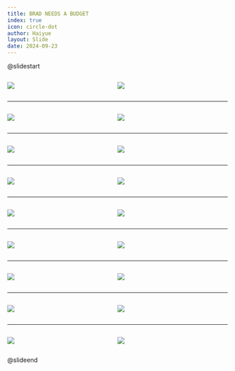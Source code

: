 ```yaml
---
title: BRAD NEEDS A BUDGET
index: true
icon: circle-dot
author: Haiyue
layout: Slide
date: 2024-09-23
---
```

 
@slidestart

<div style="display:flex">
<div style="flex:1">

![](https://raw.githubusercontent.com/yclord/reading/refs/heads/master/english/Level-M/BRAD%20NEEDS%20A%20BUDGET/001.webp)
</div>
<div style="flex:1">

![](https://raw.githubusercontent.com/yclord/reading/refs/heads/master/english/Level-M/BRAD%20NEEDS%20A%20BUDGET/002.webp)
</div>
</div>

---

<div style="display:flex">
<div style="flex:1">

![](https://raw.githubusercontent.com/yclord/reading/refs/heads/master/english/Level-M/BRAD%20NEEDS%20A%20BUDGET/003.webp)
</div>
<div style="flex:1">

![](https://raw.githubusercontent.com/yclord/reading/refs/heads/master/english/Level-M/BRAD%20NEEDS%20A%20BUDGET/004.webp)
</div>
</div>

---

<div style="display:flex">
<div style="flex:1">

![](https://raw.githubusercontent.com/yclord/reading/refs/heads/master/english/Level-M/BRAD%20NEEDS%20A%20BUDGET/005.webp)
</div>
<div style="flex:1">

![](https://raw.githubusercontent.com/yclord/reading/refs/heads/master/english/Level-M/BRAD%20NEEDS%20A%20BUDGET/006.webp)
</div>
</div>

---

<div style="display:flex">
<div style="flex:1">

![](https://raw.githubusercontent.com/yclord/reading/refs/heads/master/english/Level-M/BRAD%20NEEDS%20A%20BUDGET/007.webp)
</div>
<div style="flex:1">

![](https://raw.githubusercontent.com/yclord/reading/refs/heads/master/english/Level-M/BRAD%20NEEDS%20A%20BUDGET/008.webp)
</div>
</div>

---

<div style="display:flex">
<div style="flex:1">

![](https://raw.githubusercontent.com/yclord/reading/refs/heads/master/english/Level-M/BRAD%20NEEDS%20A%20BUDGET/009.webp)
</div>
<div style="flex:1">

![](https://raw.githubusercontent.com/yclord/reading/refs/heads/master/english/Level-M/BRAD%20NEEDS%20A%20BUDGET/010.webp)
</div>
</div>

---

<div style="display:flex">
<div style="flex:1">

![](https://raw.githubusercontent.com/yclord/reading/refs/heads/master/english/Level-M/BRAD%20NEEDS%20A%20BUDGET/011.webp)
</div>
<div style="flex:1">

![](https://raw.githubusercontent.com/yclord/reading/refs/heads/master/english/Level-M/BRAD%20NEEDS%20A%20BUDGET/012.webp)
</div>
</div>

---

<div style="display:flex">
<div style="flex:1">

![](https://raw.githubusercontent.com/yclord/reading/refs/heads/master/english/Level-M/BRAD%20NEEDS%20A%20BUDGET/013.webp)
</div>
<div style="flex:1">

![](https://raw.githubusercontent.com/yclord/reading/refs/heads/master/english/Level-M/BRAD%20NEEDS%20A%20BUDGET/014.webp)
</div>
</div>

---

<div style="display:flex">
<div style="flex:1">

![](https://raw.githubusercontent.com/yclord/reading/refs/heads/master/english/Level-M/BRAD%20NEEDS%20A%20BUDGET/015.webp)
</div>
<div style="flex:1">

![](https://raw.githubusercontent.com/yclord/reading/refs/heads/master/english/Level-M/BRAD%20NEEDS%20A%20BUDGET/016.webp)
</div>
</div>

---

<div style="display:flex">
<div style="flex:1">

![](https://raw.githubusercontent.com/yclord/reading/refs/heads/master/english/Level-M/BRAD%20NEEDS%20A%20BUDGET/017.webp)
</div>
<div style="flex:1">

![](https://raw.githubusercontent.com/yclord/reading/refs/heads/master/english/Level-M/BRAD%20NEEDS%20A%20BUDGET/018.webp)
</div>
</div>

@slideend